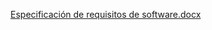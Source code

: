 [Especificación de requisitos de software.docx](https://github.com/user-attachments/files/21495002/Especificacion.de.requisitos.de.software.docx)
